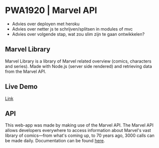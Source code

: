 # PWA1920 | Marvel API

- Advies over deployen met heroku
- Advies over netter js te schrijven/splitsen in modules of mvc
- Advies over volgende stap, wat zou slim zijn te gaan ontwikkelen?


## Marvel Library
Marvel Library is a library of Marvel related overview (comics, characters and series). Made with Node.js (server side rendered) and  retrieving data from the Marvel API.

## Live Demo
[Link](https://pwa-michel.herokuapp.com/)

## API
This web-app was made by making use of the Marvel API. The Marvel API allows developers everywhere to access information about Marvel's vast library of comics—from what's coming up, to 70 years ago, 3000 calls can be made daily. Documentation can be found [here](https://developer.marvel.com/docs).